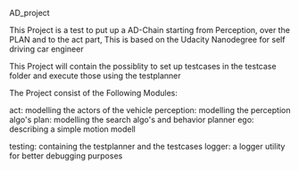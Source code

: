 AD_project

This Project is a test to put up a AD-Chain starting from Perception, over the PLAN and to the act part,
This is based on the Udacity Nanodegree for self driving car engineer

This Project will contain the possiblity to set up testcases in the testcase folder and execute those using the testplanner

The Project consist of the Following Modules:

act: modelling the actors of the vehicle
perception: modelling the perception algo's 
plan: modelling the search algo's and behavior planner
ego: describing a simple motion modell

testing: containing the testplanner and the testcases
logger: a logger utility for better debugging purposes

